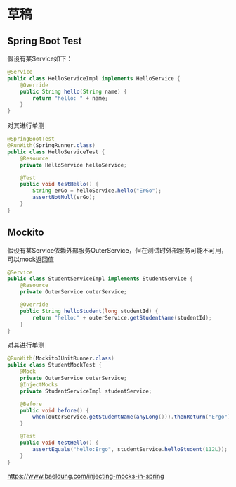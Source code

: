 # 草稿
## Spring Boot Test
假设有某Service如下：
```java
@Service
public class HelloServiceImpl implements HelloService {
    @Override
    public String hello(String name) {
        return "hello: " + name;
    }
}
```
对其进行单测
```java
@SpringBootTest
@RunWith(SpringRunner.class)
public class HelloServiceTest {
    @Resource
    private HelloService helloService;

    @Test
    public void testHello() {
        String erGo = helloService.hello("ErGo");
        assertNotNull(erGo);
    }
}
```

## Mockito
假设有某Service依赖外部服务OuterService，但在测试时外部服务可能不可用，可以mock返回值
```java
@Service
public class StudentServiceImpl implements StudentService {
    @Resource
    private OuterService outerService;

    @Override
    public String helloStudent(long studentId) {
        return "hello:" + outerService.getStudentName(studentId);
    }
}
```
对其进行单测
```java
@RunWith(MockitoJUnitRunner.class)
public class StudentMockTest {
    @Mock
    private OuterService outerService;
    @InjectMocks
    private StudentServiceImpl studentService;

    @Before
    public void before() {
        when(outerService.getStudentName(anyLong())).thenReturn("Ergo");
    }

    @Test
    public void testHello() {
        assertEquals("hello:Ergo", studentService.helloStudent(112L));
    }
}
```

https://www.baeldung.com/injecting-mocks-in-spring
